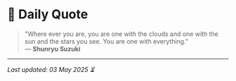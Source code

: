 # 📜 Daily Quote

> "Where ever you are, you are one with the clouds and one with the sun and the stars you see. You are one with everything."  
> — **Shunryu Suzuki**

---

_Last updated: 03 May 2025 ⏳_
